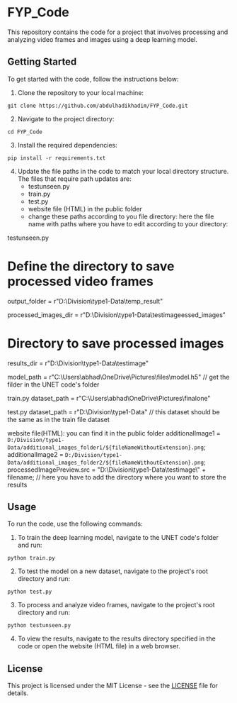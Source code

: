 # FYP_Code

This repository contains the code for a project that involves processing and analyzing video frames and images using a deep learning model.

## Getting Started

To get started with the code, follow the instructions below:

1. Clone the repository to your local machine:
```
git clone https://github.com/abdulhadikhadim/FYP_Code.git
```
2. Navigate to the project directory:
```
cd FYP_Code
```
3. Install the required dependencies:
```
pip install -r requirements.txt
```
4. Update the file paths in the code to match your local directory structure. The files that require path updates are:
   - testunseen.py
   - train.py
   - test.py
   - website file (HTML) in the public folder
   - change these paths according to you file directory:
here the file name with paths where you have to edit according to your directory:
 
testunseen.py
# Define the directory to save processed video frames
output_folder = r"D:\Division\type1-Data\temp_result"

processed_images_dir = r"D:\Division\type1-Data\testimageessed_images"

# Directory to save processed images
results_dir = r"D:\Division\type1-Data\testimage"

model_path = r"C:\Users\abhad\OneDrive\Pictures\files\model.h5" // get the filder in the UNET code's folder

train.py
dataset_path = r"C:\Users\abhad\OneDrive\Pictures\finalone"

test.py
dataset_path = r"D:\Division\type1-Data" // this dataset should be the same as in the train file dataset

website file(HTML): you can find it in the public folder
additionalImage1 = `D:/Division/type1-Data/additional_images_folder1/${fileNameWithoutExtension}.png`;
additionalImage2 = `D:/Division/type1-Data/additional_images_folder2/${fileNameWithoutExtension}.png`;
processedImagePreview.src = "D:\\Division\\type1-Data\\testimage\\" + filename; // here you have to add the directory where you want to store the results


## Usage

To run the code, use the following commands:

1. To train the deep learning model, navigate to the UNET code's folder and run:
```
python train.py
```
2. To test the model on a new dataset, navigate to the project's root directory and run:
```
python test.py
```
3. To process and analyze video frames, navigate to the project's root directory and run:
```
python testunseen.py
```
4. To view the results, navigate to the results directory specified in the code or open the website (HTML file) in a web browser.

## License

This project is licensed under the MIT License - see the [LICENSE](https://github.com/abdulhadikhadim/FYP_Code/blob/main/LICENSE) file for details.
